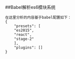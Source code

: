 ##Babel解析es6模块系统

    在这里分析的内容基于babel配置如下：
    {
        "presets": [
		"es2015",
	   	"react",
		"stage-2"
        ],
        "plugins": []
    }
